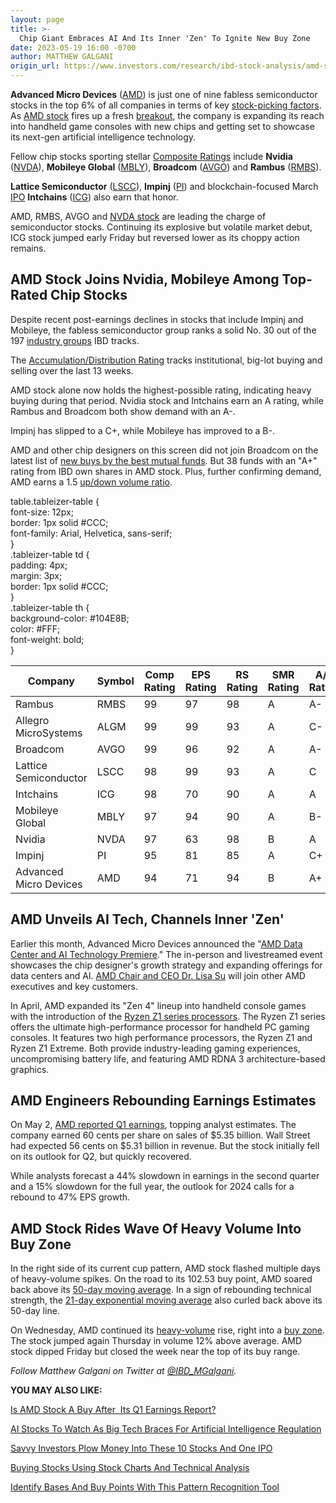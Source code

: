 ```yaml
---
layout: page
title: >-
  Chip Giant Embraces AI And Its Inner 'Zen' To Ignite New Buy Zone
date: 2023-05-19 16:00 -0700
author: MATTHEW GALGANI
origin_url: https://www.investors.com/research/ibd-stock-analysis/amd-stock-embraces-ai-and-zen-to-ignite-new-buy-zone/
---
```





**Advanced Micro Devices** ([AMD](https://research.investors.com/quote.aspx?symbol=AMD)) is just one of nine fabless semiconductor stocks in the top 6% of all companies in terms of key [stock-picking factors](https://www.investors.com/research/stock-picks-best-stocks-to-buy-and-watch/). As [AMD stock](https://www.investors.com/news/technology/amd-stock-buy-now/) fires up a fresh [breakout](https://www.investors.com/how-to-invest/investors-corner/what-is-stock-breakout/), the company is expanding its reach into handheld game consoles with new chips and getting set to showcase its next-gen artificial intelligence technology.




Fellow chip stocks sporting stellar [Composite Ratings](https://www.investors.com/ibd-data-stories/stocks-to-watch-companies-with-top-stock-ratings/?) include **Nvidia** ([NVDA](https://research.investors.com/quote.aspx?symbol=NVDA)), **Mobileye Global** ([MBLY](https://research.investors.com/quote.aspx?symbol=MBLY)), **Broadcom** ([AVGO](https://research.investors.com/quote.aspx?symbol=AVGO)) and **Rambus** ([RMBS](https://research.investors.com/quote.aspx?symbol=RMBS)).


**Lattice Semiconductor** ([LSCC](https://research.investors.com/quote.aspx?symbol=LSCC)), **Impinj** ([PI](https://research.investors.com/quote.aspx?symbol=PI)) and blockchain-focused March [IPO](https://www.investors.com/research/ipo-stock-news-and-analysis-find-todays-top-new-issues/) **Intchains** ([ICG](https://research.investors.com/quote.aspx?symbol=ICG)) also earn that honor.


AMD, RMBS, AVGO and [NVDA stock](https://www.investors.com/news/nvidia-stock-2023-buy-now/) are leading the charge of semiconductor stocks. Continuing its explosive but volatile market debut, ICG stock jumped early Friday but reversed lower as its choppy action remains.


AMD Stock Joins Nvidia, Mobileye Among Top-Rated Chip Stocks
------------------------------------------------------------


Despite recent post-earnings declines in stocks that include Impinj and Mobileye, the fabless semiconductor group ranks a solid No. 30 out of the 197 [industry groups](https://www.investors.com/research/best-stocks-to-watch-in-top-ranked-industry-groups/) IBD tracks.


The [Accumulation/Distribution Rating](https://www.investors.com/how-to-invest/investors-corner/how-to-buy-stocks-accumulation-distribution-rating-shows-professionals-moves/) tracks institutional, big-lot buying and selling over the last 13 weeks.


AMD stock alone now holds the highest-possible rating, indicating heavy buying during that period. Nvidia stock and Intchains earn an A rating, while Rambus and Broadcom both show demand with an A-.


Impinj has slipped to a C+, while Mobileye has improved to a B-.


AMD and other chip designers on this screen did not join Broadcom on the latest list of [new buys by the best mutual funds](https://www.investors.com/etfs-and-funds/mutual-funds/best-mutual-funds-bet-bet-billions-on-these-10-stocks-including-microsoft-salesforce-broadcom/). But 38 funds with an "A+" rating from IBD own shares in AMD stock. Plus, further confirming demand, AMD earns a 1.5 [up/down volume ratio](https://www.investors.com/how-to-invest/investors-corner/top-stocks-under-accumulation-use-the-up-down-volume-ratio-to-find-the-best-prospects/).




 table.tableizer-table {<br /> font-size: 12px;<br /> border: 1px solid #CCC;<br /> font-family: Arial, Helvetica, sans-serif;<br /> }<br /> .tableizer-table td {<br /> padding: 4px;<br /> margin: 3px;<br /> border: 1px solid #CCC;<br /> }<br /> .tableizer-table th {<br /> background-color: #104E8B;<br /> color: #FFF;<br /> font-weight: bold;<br /> }<br />


| Company | Symbol | Comp Rating | EPS Rating | RS Rating | SMR Rating | A/D Rating |
| --- | --- | --- | --- | --- | --- | --- |
| Rambus | RMBS | 99 | 97 | 98 | A | A- |
| Allegro MicroSystems | ALGM | 99 | 99 | 93 | A | C- |
| Broadcom | AVGO | 99 | 96 | 92 | A | A- |
| Lattice Semiconductor | LSCC | 98 | 99 | 93 | A | C |
| Intchains | ICG | 98 | 70 | 90 | A | A |
| Mobileye Global | MBLY | 97 | 94 | 90 | A | B- |
| Nvidia | NVDA | 97 | 63 | 98 | B | A |
| Impinj | PI | 95 | 81 | 85 | A | C+ |
| Advanced Micro Devices | AMD | 94 | 71 | 94 | B | A+ |



AMD Unveils AI Tech, Channels Inner 'Zen'
-----------------------------------------


Earlier this month, Advanced Micro Devices announced the "[AMD Data Center and AI Technology Premiere](https://www.amd.com/en/newsroom/press-releases/2023-5-9-amd-to-showcase-next-generation-data-center-and-ai.html)." The in-person and livestreamed event showcases the chip designer's growth strategy and expanding offerings for data centers and AI. [AMD Chair and CEO Dr. Lisa Su](https://www.amd.com/en/corporate/leadership/lisa-su.html) will join other AMD executives and key customers.


In April, AMD expanded its "Zen 4" lineup into handheld console games with the introduction of the [Ryzen Z1 series processors](https://www.amd.com/en/newsroom/press-releases/2023-4-25-amd-introduces-ryzen-z1-series-processors-expand.html). The Ryzen Z1 series offers the ultimate high-performance processor for handheld PC gaming consoles. It features two high performance processors, the Ryzen Z1 and Ryzen Z1 Extreme. Both provide industry-leading gaming experiences, uncompromising battery life, and featuring AMD RDNA 3 architecture-based graphics.


AMD Engineers Rebounding Earnings Estimates
-------------------------------------------


On May 2, [AMD reported Q1 earnings](https://www.investors.com/news/technology/amd-stock-falls-on-weak-sales-forecast/), topping analyst estimates. The company earned 60 cents per share on sales of $5.35 billion. Wall Street had expected 56 cents on $5.31 billion in revenue. But the stock initially fell on its outlook for Q2, but quickly recovered.


While analysts forecast a 44% slowdown in earnings in the second quarter and a 15% slowdown for the full year, the outlook for 2024 calls for a rebound to 47% EPS growth.


AMD Stock Rides Wave Of Heavy Volume Into Buy Zone
--------------------------------------------------


In the right side of its current cup pattern, AMD stock flashed multiple days of heavy-volume spikes. On the road to its 102.53 buy point, AMD soared back above its [50-day moving average](https://www.investors.com/how-to-invest/investors-corner/50-day-moving-average-identifies-buy-sell-signals/). In a sign of rebounding technical strength, the [21-day exponential moving average](https://www.investors.com/how-to-invest/investors-corner/how-to-trade-stocks-using-21-day-exponential-moving-average/) also curled back above its 50-day line.


On Wednesday, AMD continued its [heavy-volume](https://www.investors.com/how-to-invest/investors-corner/stock-chart-analysis-study-volume-in-bases/) rise, right into a [buy zone](https://www.investors.com/how-to-invest/investors-corner/how-to-buy-stocks-why-the-buy-zone-is-the-sweet-spot/). The stock jumped again Thursday in volume 12% above average. AMD stock dipped Friday but closed the week near the top of its buy range.



*Follow Matthew Galgani on Twitter at [@IBD\_MGalgani](https://twitter.com/ibd_mgalgani).*


**YOU MAY ALSO LIKE:**


[Is AMD Stock A Buy After  Its Q1 Earnings Report?](https://www.investors.com/news/technology/amd-stock-buy-now/)


[AI Stocks To Watch As Big Tech Braces For Artificial Intelligence Regulation](https://www.investors.com/news/technology/artificial-intelligence-stocks/)


[Savvy Investors Plow Money Into These 10 Stocks And One IPO](https://www.investors.com/etfs-and-funds/mutual-funds/best-mutual-funds-bet-bet-billions-on-these-10-stocks-including-microsoft-salesforce-broadcom/)


[Buying Stocks Using Stock Charts And Technical Analysis](https://www.investors.com/how-to-invest/stock-charts-buying-stocks-using-technical-analysis/)


[Identify Bases And Buy Points With This Pattern Recognition Tool](https://www.investors.com/product/marketsmith/?artProdLink=MarketSmith)




